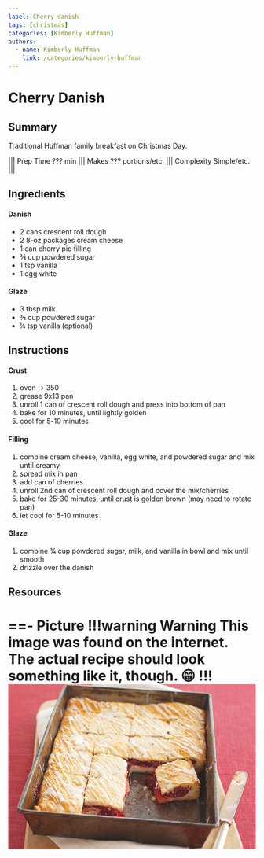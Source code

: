 ```yaml
---
label: Cherry danish
tags: [christmas]
categories: [Kimberly Huffman]
authors:
  - name: Kimberly Huffman
    link: /categories/kimberly-huffman
---
```


# Cherry Danish

## Summary
Traditional Huffman family breakfast on Christmas Day.

||| Prep Time
??? min
||| Makes
??? portions/etc.
||| Complexity
Simple/etc.
|||

## Ingredients
#### Danish
- 2 cans crescent roll dough
- 2 8-oz packages cream cheese
- 1 can cherry pie filling
- ¾ cup powdered sugar
- 1 tsp vanilla
- 1 egg white

#### Glaze
- 3 tbsp milk
- ¾ cup powdered sugar
- ¼ tsp vanilla (optional)

## Instructions
#### Crust
1. oven -> 350
2. grease 9x13 pan
3. unroll 1 can of crescent roll dough and press into bottom of pan
4. bake for 10 minutes, until lightly golden
5. cool for 5-10 minutes

#### Filling
1. combine cream cheese, vanilla, egg white, and powdered sugar and mix until creamy
2. spread mix in pan
3. add can of cherries
4. unroll 2nd can of crescent roll dough and cover the mix/cherries
5. bake for 25-30 minutes, until crust is golden brown (may need to rotate pan)
6. let cool for 5-10 minutes

#### Glaze
1. combine ¾ cup powdered sugar, milk, and vanilla in bowl and mix until smooth
2. drizzle over the danish

## Resources
==- Picture
!!!warning Warning
This image was found on the internet. The actual recipe should look something like it, though. 😁
!!!
![](/static/banners/tmp/cherry-danish.jpg)
===
